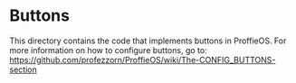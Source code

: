 # Buttons

This directory contains the code that implements buttons in ProffieOS.
For more information on how to configure buttons, go to:
https://github.com/profezzorn/ProffieOS/wiki/The-CONFIG_BUTTONS-section
